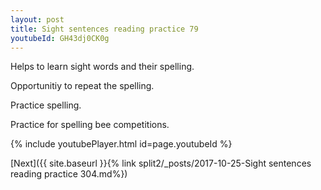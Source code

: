 ```yaml
---
layout: post
title: Sight sentences reading practice 79
youtubeId: GH43dj0CK0g
---
```

 
 
Helps to learn sight words and their spelling.

Opportunitiy to repeat the spelling. 

Practice spelling. 
 
Practice for spelling bee competitions. 
 
{% include youtubePlayer.html id=page.youtubeId %}
 
 

[Next]({{ site.baseurl }}{% link  split2/_posts/2017-10-25-Sight sentences reading practice 304.md%})
 
